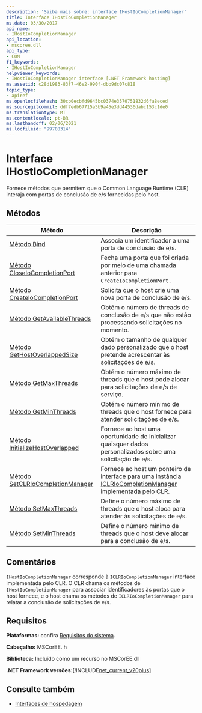```yaml
---
description: 'Saiba mais sobre: interface IHostIoCompletionManager'
title: Interface IHostIoCompletionManager
ms.date: 03/30/2017
api_name:
- IHostIoCompletionManager
api_location:
- mscoree.dll
api_type:
- COM
f1_keywords:
- IHostIoCompletionManager
helpviewer_keywords:
- IHostIoCompletionManager interface [.NET Framework hosting]
ms.assetid: c28d1983-83f7-46e2-990f-dbb9dc07c818
topic_type:
- apiref
ms.openlocfilehash: 30cb0ecbfd9645bc0374e3570751832d6fa8eced
ms.sourcegitcommit: ddf7edb67715a5b9a45e3dd44536dabc153c1de0
ms.translationtype: MT
ms.contentlocale: pt-BR
ms.lasthandoff: 02/06/2021
ms.locfileid: "99708314"
---
```

# <a name="ihostiocompletionmanager-interface"></a>Interface IHostIoCompletionManager

Fornece métodos que permitem que o Common Language Runtime (CLR) interaja com portas de conclusão de e/s fornecidas pelo host.  
  
## <a name="methods"></a>Métodos  
  
|Método|Descrição|  
|------------|-----------------|  
|[Método Bind](ihostiocompletionmanager-bind-method.md)|Associa um identificador a uma porta de conclusão de e/s.|  
|[Método CloseIoCompletionPort](ihostiocompletionmanager-closeiocompletionport-method.md)|Fecha uma porta que foi criada por meio de uma chamada anterior para `CreateIoCompletionPort` .|  
|[Método CreateIoCompletionPort](ihostiocompletionmanager-createiocompletionport-method.md)|Solicita que o host crie uma nova porta de conclusão de e/s.|  
|[Método GetAvailableThreads](ihostiocompletionmanager-getavailablethreads-method.md)|Obtém o número de threads de conclusão de e/s que não estão processando solicitações no momento.|  
|[Método GetHostOverlappedSize](ihostiocompletionmanager-gethostoverlappedsize-method.md)|Obtém o tamanho de qualquer dado personalizado que o host pretende acrescentar às solicitações de e/s.|  
|[Método GetMaxThreads](ihostiocompletionmanager-getmaxthreads-method.md)|Obtém o número máximo de threads que o host pode alocar para solicitações de e/s de serviço.|  
|[Método GetMinThreads](ihostiocompletionmanager-getminthreads-method.md)|Obtém o número mínimo de threads que o host fornece para atender solicitações de e/s.|  
|[Método InitializeHostOverlapped](ihostiocompletionmanager-initializehostoverlapped-method.md)|Fornece ao host uma oportunidade de inicializar quaisquer dados personalizados sobre uma solicitação de e/s.|  
|[Método SetCLRIoCompletionManager](ihostiocompletionmanager-setclriocompletionmanager-method.md)|Fornece ao host um ponteiro de interface para uma instância [ICLRIoCompletionManager](iclriocompletionmanager-interface.md) implementada pelo CLR.|  
|[Método SetMaxThreads](ihostiocompletionmanager-setmaxthreads-method.md)|Define o número máximo de threads que o host aloca para atender às solicitações de e/s.|  
|[Método SetMinThreads](ihostiocompletionmanager-setminthreads-method.md)|Define o número mínimo de threads que o host deve alocar para a conclusão de e/s.|  
  
## <a name="remarks"></a>Comentários  

 `IHostIoCompletionManager` corresponde à `ICLRIoCompletionManager` interface implementada pelo CLR. O CLR chama os métodos de `IHostIoCompletionManager` para associar identificadores às portas que o host fornece, e o host chama os métodos de `ICLRIoCompletionManager` para relatar a conclusão de solicitações de e/s.  
  
## <a name="requirements"></a>Requisitos  

 **Plataformas:** confira [Requisitos do sistema](../../get-started/system-requirements.md).  
  
 **Cabeçalho:** MSCorEE. h  
  
 **Biblioteca:** Incluído como um recurso no MSCorEE.dll  
  
 **.NET Framework versões:**[!INCLUDE[net_current_v20plus](../../../../includes/net-current-v20plus-md.md)]  
  
## <a name="see-also"></a>Consulte também

- [Interfaces de hospedagem](hosting-interfaces.md)
